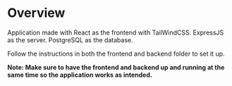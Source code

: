 # Overview

Application made with React as the frontend with TailWindCSS. ExpressJS as the server. PostgreSQL as the database.

Follow the instructions in both the frontend and backend folder to set it up.

**Note: Make sure to have the frontend and backend up and running at the same time so the application works as intended.**